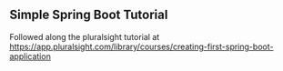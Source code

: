 ## Simple Spring Boot Tutorial

 Followed along the pluralsight tutorial at https://app.pluralsight.com/library/courses/creating-first-spring-boot-application
 
 
